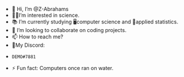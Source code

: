 - 👋 Hi, I’m @Z-Abrahams
- 🤔💭I’m interested in science.
- 📚 I’m currently studying 🖥️computer science and 🧮applied statistics.
- 💞 I’m looking to collaborate on coding projects.
- 📫 How to reach me?
-   👻My Discord:
-     DEMO#7881
- ⚡ Fun fact: Computers once ran on water.

<!---
Z-Abrahams/Z-Abrahams is a ✨ special ✨ repository because its `README.md` (this file) appears on your GitHub profile.
You can click the Preview link to take a look at your changes.
--->
